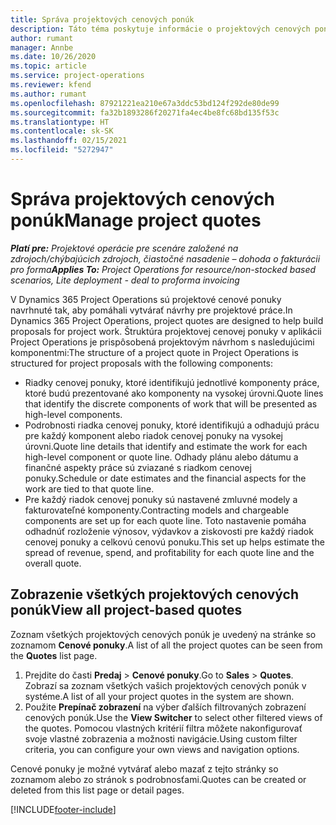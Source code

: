 ```yaml
---
title: Správa projektových cenových ponúk
description: Táto téma poskytuje informácie o projektových cenových ponukách.
author: rumant
manager: Annbe
ms.date: 10/26/2020
ms.topic: article
ms.service: project-operations
ms.reviewer: kfend
ms.author: rumant
ms.openlocfilehash: 87921221ea210e67a3ddc53bd124f292de80de99
ms.sourcegitcommit: fa32b1893286f20271fa4ec4be8fc68bd135f53c
ms.translationtype: HT
ms.contentlocale: sk-SK
ms.lasthandoff: 02/15/2021
ms.locfileid: "5272947"
---
```

# <a name="manage-project-quotes"></a><span data-ttu-id="3860d-103">Správa projektových cenových ponúk</span><span class="sxs-lookup"><span data-stu-id="3860d-103">Manage project quotes</span></span>

<span data-ttu-id="3860d-104">_**Platí pre:** Projektové operácie pre scenáre založené na zdrojoch/chýbajúcich zdrojoch, čiastočné nasadenie – dohoda o fakturácii pro forma_</span><span class="sxs-lookup"><span data-stu-id="3860d-104">_**Applies To:** Project Operations for resource/non-stocked based scenarios, Lite deployment - deal to proforma invoicing_</span></span>

<span data-ttu-id="3860d-105">V Dynamics 365 Project Operations sú projektové cenové ponuky navrhnuté tak, aby pomáhali vytvárať návrhy pre projektové práce.</span><span class="sxs-lookup"><span data-stu-id="3860d-105">In Dynamics 365 Project Operations, project quotes are designed to help build proposals for project work.</span></span> <span data-ttu-id="3860d-106">Štruktúra projektovej cenovej ponuky v aplikácii Project Operations je prispôsobená projektovým návrhom s nasledujúcimi komponentmi:</span><span class="sxs-lookup"><span data-stu-id="3860d-106">The structure of a project quote in Project Operations is structured for project proposals with the following components:</span></span>

  - <span data-ttu-id="3860d-107">Riadky cenovej ponuky, ktoré identifikujú jednotlivé komponenty práce, ktoré budú prezentované ako komponenty na vysokej úrovni.</span><span class="sxs-lookup"><span data-stu-id="3860d-107">Quote lines that identify the discrete components of work that will be presented as high-level components.</span></span>
  - <span data-ttu-id="3860d-108">Podrobnosti riadka cenovej ponuky, ktoré identifikujú a odhadujú prácu pre každý komponent alebo riadok cenovej ponuky na vysokej úrovni.</span><span class="sxs-lookup"><span data-stu-id="3860d-108">Quote line details that identify and estimate the work for each high-level component or quote line.</span></span> <span data-ttu-id="3860d-109">Odhady plánu alebo dátumu a finančné aspekty práce sú zviazané s riadkom cenovej ponuky.</span><span class="sxs-lookup"><span data-stu-id="3860d-109">Schedule or date estimates and the financial aspects for the work are tied to that quote line.</span></span>
  - <span data-ttu-id="3860d-110">Pre každý riadok cenovej ponuky sú nastavené zmluvné modely a fakturovateľné komponenty.</span><span class="sxs-lookup"><span data-stu-id="3860d-110">Contracting models and chargeable components are set up for each quote line.</span></span> <span data-ttu-id="3860d-111">Toto nastavenie pomáha odhadnúť rozloženie výnosov, výdavkov a ziskovosti pre každý riadok cenovej ponuky a celkovú cenovú ponuku.</span><span class="sxs-lookup"><span data-stu-id="3860d-111">This set up helps estimate the spread of revenue, spend, and profitability for each quote line and the overall quote.</span></span>

## <a name="view-all-project-based-quotes"></a><span data-ttu-id="3860d-112">Zobrazenie všetkých projektových cenových ponúk</span><span class="sxs-lookup"><span data-stu-id="3860d-112">View all project-based quotes</span></span>

<span data-ttu-id="3860d-113">Zoznam všetkých projektových cenových ponúk je uvedený na stránke so zoznamom **Cenové ponuky**.</span><span class="sxs-lookup"><span data-stu-id="3860d-113">A list of all the project quotes can be seen from the **Quotes** list page.</span></span> 

1. <span data-ttu-id="3860d-114">Prejdite do časti **Predaj** > **Cenové ponuky**.</span><span class="sxs-lookup"><span data-stu-id="3860d-114">Go to **Sales** > **Quotes**.</span></span> <span data-ttu-id="3860d-115">Zobrazí sa zoznam všetkých vašich projektových cenových ponúk v systéme.</span><span class="sxs-lookup"><span data-stu-id="3860d-115">A list of all your project quotes in the system are shown.</span></span> 
2. <span data-ttu-id="3860d-116">Použite **Prepínač zobrazení** na výber ďalších filtrovaných zobrazení cenových ponúk.</span><span class="sxs-lookup"><span data-stu-id="3860d-116">Use the **View Switcher** to select other filtered views of the quotes.</span></span> <span data-ttu-id="3860d-117">Pomocou vlastných kritérií filtra môžete nakonfigurovať svoje vlastné zobrazenia a možnosti navigácie.</span><span class="sxs-lookup"><span data-stu-id="3860d-117">Using custom filter criteria, you can configure your own views and navigation options.</span></span>

<span data-ttu-id="3860d-118">Cenové ponuky je možné vytvárať alebo mazať z tejto stránky so zoznamom alebo zo stránok s podrobnosťami.</span><span class="sxs-lookup"><span data-stu-id="3860d-118">Quotes can be created or deleted from this list page or detail pages.</span></span>


[!INCLUDE[footer-include](../../includes/footer-banner.md)]